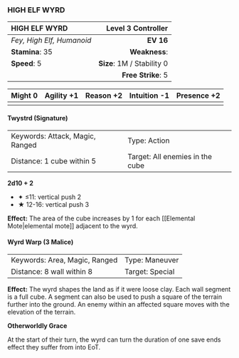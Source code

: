 ### HIGH ELF WYRD

| HIGH ELF WYRD             |     **Level 3 Controller** |
| :------------------------ | -------------------------: |
| *Fey, High Elf, Humanoid* |                  **EV 16** |
| **Stamina**: 35           |              **Weakness**: |
| **Speed**: 5              | **Size**: 1M / Stability 0 |
|                           |         **Free Strike**: 5 |

| **Might** 0 | **Agility** +1 | **Reason** +2 | **Intuition** -1 | **Presence** +2 |
| ----------- | -------------- | ------------- | ---------------- | --------------- |
|             |                |               |                  |                 |

#### Twystrd (Signature)

|                                 |                                 |
| :------------------------------ | :------------------------------ |
| Keywords: Attack, Magic, Ranged | Type: Action                    |
| Distance: 1 cube within 5       | Target: All enemies in the cube |

**2d10 + 2**

- ✦ ≤11: vertical push 2
- ★ 12-16: vertical push 3

**Effect:** The area of the cube increases by 1 for each [[Elemental Mote|elemental mote]] adjacent to the wyrd.

#### Wyrd Warp (3 Malice)

|                               |                 |
| :---------------------------- | :-------------- |
| Keywords: Area, Magic, Ranged | Type: Maneuver  |
| Distance: 8 wall within 8     | Target: Special |

**Effect:** The wyrd shapes the land as if it were loose clay. Each wall segment is a full cube. A segment can also be used to push a square of the terrain further into the ground. An enemy within an affected square moves with the elevation of the terrain.

**Otherworldly Grace**

At the start of their turn, the wyrd can turn the duration of one save ends effect they suffer from into EoT.
